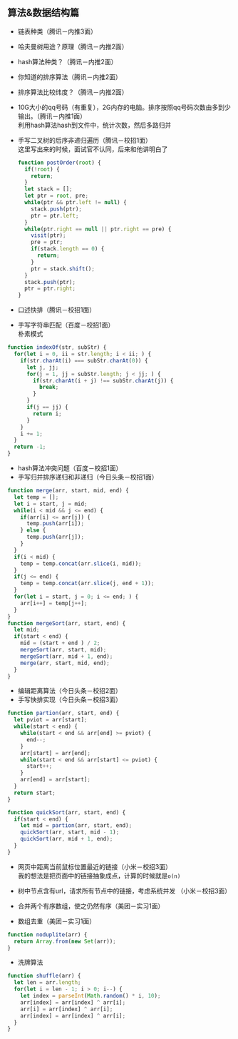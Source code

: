 ## 算法&数据结构篇
* 链表种类（腾讯－内推3面）
* 哈夫曼树用途？原理（腾讯－内推2面）
* hash算法种类？（腾讯－内推2面）
* 你知道的排序算法（腾讯－内推2面）
* 排序算法比较纬度？（腾讯－内推2面）

* 10G大小的qq号码（有重复），2G内存的电脑。排序按照qq号码次数由多到少输出。（腾讯－内推1面）  
  利用hash算法hash到文件中，统计次数，然后多路归并

* 手写二叉树的后序非递归遍历（腾讯－校招1面）  
  这里写出来的时候，面试官不认同，后来和他讲明白了
  ```javascript
  function postOrder(root) {
    if(!root) {
      return;
    }
    let stack = [];
    let ptr = root, pre;
    while(ptr && ptr.left != null) {
      stack.push(ptr);
      ptr = ptr.left;
    }
    while(ptr.right == null || ptr.right == pre) {
      visit(ptr);
      pre = ptr;
      if(stack.length == 0) {
        return;
      }
      ptr = stack.shift();
    }
    stack.push(ptr);
    ptr = ptr.right;
  }
  ```
* 口述快排（腾讯－校招1面）
* 手写字符串匹配（百度－校招1面）  
朴素模式
```javascript
function indexOf(str, subStr) {
  for(let i = 0, ii = str.length; i < ii; ) {
    if(str.charAt(i) === subStr.charAt(0)) {
      let j, jj;
      for(j = 1, jj = subStr.length; j < jj; ) {
        if(str.charAt(i + j) !== subStr.charAt(j)) {
          break;
        }
      }
      if(j == jj) {
        return i;
      }
    }
    i += 1;
  }
  return -1;
}
```
* hash算法冲突问题（百度－校招1面）
* 手写归并排序递归和非递归（今日头条－校招1面）
```javascript
function merge(arr, start, mid, end) {
  let temp = [];
  let i = start, j = mid;
  while(i < mid && j <= end) {
    if(arr[i] <= arr[j]) {
      temp.push(arr[i]);
    } else {
      temp.push(arr[j]);
    }
  }
  if(i < mid) {
    temp = temp.concat(arr.slice(i, mid));
  }
  if(j <= end) {
    temp = temp.concat(arr.slice(j, end + 1));
  }
  for(let i = start, j = 0; i <= end; ) {
    arr[i++] = temp[j++];
  }
}
function mergeSort(arr, start, end) {
  let mid;
  if(start < end) {
    mid = (start + end ) / 2;
    mergeSort(arr, start, mid);
    mergeSort(arr, mid + 1, end);
    merge(arr, start, mid, end);
  }
}
```
* 编辑距离算法（今日头条－校招2面）
* 手写快排实现（今日头条－校招3面）
```javascript
function partion(arr, start, end) {
  let pviot = arr[start];
  while(start < end) {
    while(start < end && arr[end] >= pviot) {
      end--;
    }
    arr[start] = arr[end];
    while(start < end && arr[start] <= pviot) {
      start++;
    }
    arr[end] = arr[start];
  }
  return start;
}

function quickSort(arr, start, end) {
  if(start < end) {
    let mid = partion(arr, start, end);
    quickSort(arr, start, mid - 1);
    quickSort(arr, mid + 1, end);
  }
}
```
* 网页中距离当前鼠标位置最近的链接（小米－校招3面）  
我的想法是把页面中的链接抽象成点，计算的时候就是```o(n)```

* 树中节点含有url，请求所有节点中的链接，考虑系统并发 （小米－校招3面）
* 合并两个有序数组，使之仍然有序（美团－实习1面）
* 数组去重（美团－实习1面）
```javascript
function noduplite(arr) {
  return Array.from(new Set(arr));
}
```
* 洗牌算法
```javascript
function shuffle(arr) {
  let len = arr.length;
  for(let i = len - 1; i > 0; i--) {
    let index = parseInt(Math.random() * i, 10);
    arr[index] = arr[index] ^ arr[i];
    arr[i] = arr[index] ^ arr[i];
    arr[index] = arr[index] ^ arr[i];
  }
}
```
